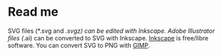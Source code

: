 # Read me

SVG files (*.svg and *.svgz) can be edited with Inkscape.
Adobe Illustrator files (*.ai) can be converted to SVG with Inkscape.
[Inkscape](https://inkscape.org/) is free/libre software.
You can convert SVG to PNG with [GIMP](https://www.gimp.org/).
